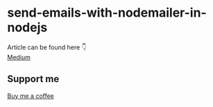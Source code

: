 # send-emails-with-nodemailer-in-nodejs

Article can be found here 👇 </br>
<a href="https://blog.devgenius.io/how-to-send-emails-in-node-js-express-js-application-using-nodemailer-87ce31df0f2a">Medium</a>

## Support me
<a href="https://www.buymeacoffee.com/wanuja18">Buy me a coffee</a>
